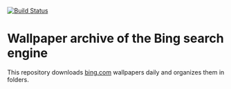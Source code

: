[![Build Status](https://travis-ci.org/kijart/bing-daily-images-dl.svg?branch=wallpapers)](https://travis-ci.org/kijart/bing-daily-images-dl)

# Wallpaper archive of the Bing search engine

This repository downloads [bing.com](https://www.bing.com) wallpapers daily and organizes them in folders.
